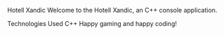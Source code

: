Hotell Xandic
Welcome to the Hotell Xandic, an C++ console application.

Technologies Used
C++
Happy gaming and happy coding!
